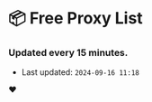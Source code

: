 # :package: Free Proxy List
### Updated every 15 minutes.

- Last updated: `2024-09-16 11:18`

:heart:
